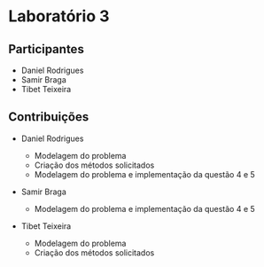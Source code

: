 # Laboratório 3

## Participantes

- Daniel Rodrigues
- Samir Braga
- Tibet Teixeira

## Contribuições

- Daniel Rodrigues
  - Modelagem do problema
  - Criação dos métodos solicitados
  - Modelagem do problema e implementação da questão 4 e 5
  
- Samir Braga
  - Modelagem do problema e implementação da questão 4 e 5
  
- Tibet Teixeira
  - Modelagem do problema
  - Criação dos métodos solicitados

